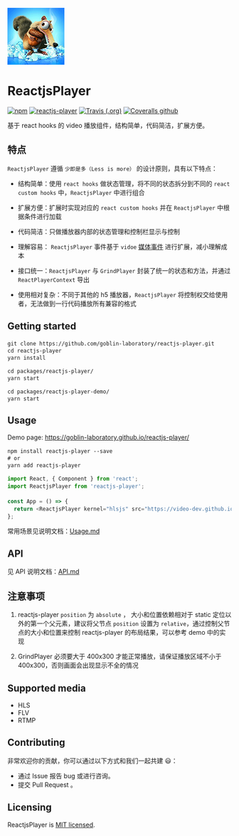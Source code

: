 ![ReactjsPlayer](./docs/logo128x128.png)

# ReactjsPlayer

[![npm](https://img.shields.io/npm/v/reactjs-player.svg?color=blue&style=flat-square)](https://www.npmjs.com/package/reactjs-player)
[![reactjs-player](https://img.shields.io/bundlephobia/minzip/reactjs-player.svg?style=flat-square)](https://www.npmjs.com/package/reactjs-player)
[![Travis (.org)](https://img.shields.io/travis/goblin-laboratory/reactjs-player.svg?style=flat-square)](https://travis-ci.org/goblin-laboratory/reactjs-player)
[![Coveralls github](https://img.shields.io/coveralls/github/goblin-laboratory/reactjs-player.svg?style=flat-square)](https://coveralls.io/github/goblin-laboratory/reactjs-player)

基于 react hooks 的 video 播放组件，结构简单，代码简洁，扩展方便。

## 特点

`ReactjsPlayer` 遵循 `少即是多（Less is more）` 的设计原则，具有以下特点：

- 结构简单：使用 `react hooks` 做状态管理，将不同的状态拆分到不同的 `react custom hooks` 中，`ReactjsPlayer` 中进行组合

- 扩展方便：扩展时实现对应的 `react custom hooks` 并在 `ReactjsPlayer` 中根据条件进行加载

- 代码简洁：只做播放器内部的状态管理和控制栏显示与控制

- 理解容易： `ReactjsPlayer` 事件基于 `vidoe` [媒体事件](https://developer.mozilla.org/zh-CN/docs/Web/Guide/Events/Media_events) 进行扩展，减小理解成本

- 接口统一：`ReactjsPlayer` 与 `GrindPlayer` 封装了统一的状态和方法，并通过 `ReactPlayerContext` 导出

- 使用相对复杂：不同于其他的 h5 播放器，`ReactjsPlayer` 将控制权交给使用者，无法做到一行代码播放所有兼容的格式

## Getting started

```
git clone https://github.com/goblin-laboratory/reactjs-player.git
cd reactjs-player
yarn install
```

```
cd packages/reactjs-player/
yarn start
```

```
cd packages/reactjs-player-demo/
yarn start
```

## Usage

Demo page: https://goblin-laboratory.github.io/reactjs-player/

```
npm install reactjs-player --save
# or
yarn add reactjs-player
```

```js
import React, { Component } from 'react';
import ReactjsPlayer from 'reactjs-player';

const App = () => {
  return <ReactjsPlayer kernel="hlsjs" src="https://video-dev.github.io/streams/x36xhzz/x36xhzz.m3u8" />;
};
```

常用场景见说明文档：[Usage.md](https://github.com/goblin-laboratory/reactjs-player/blob/master/docs/Usage.md)

## API

见 API 说明文档：[API.md](https://github.com/goblin-laboratory/reactjs-player/blob/master/docs/API.md)

## 注意事项

1. reactjs-player `position` 为 `absolute` ， 大小和位置依赖相对于 static 定位以外的第一个父元素，建议将父节点 `position` 设置为 `relative`，通过控制父节点的大小和位置来控制 reactjs-player 的布局结果，可以参考 demo 中的实现

2. GrindPlayer 必须要大于 400x300 才能正常播放，请保证播放区域不小于 400x300，否则画面会出现显示不全的情况


## Supported media

- HLS
- FLV
- RTMP

<!-- ## 微信同层播放

待补充 -->

## Contributing

非常欢迎你的贡献，你可以通过以下方式和我们一起共建 😃：

- 通过 Issue 报告 bug 或进行咨询。
- 提交 Pull Request 。

## Licensing

ReactjsPlayer is [MIT licensed](./docs/LICENSE).
